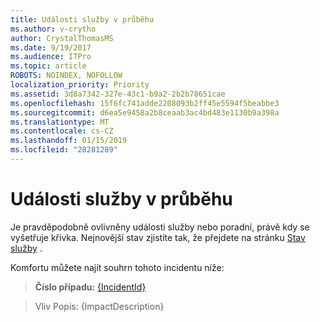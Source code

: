 ```yaml
---
title: Události služby v průběhu
ms.author: v-crytho
author: CrystalThomasMS
ms.date: 9/19/2017
ms.audience: ITPro
ms.topic: article
ROBOTS: NOINDEX, NOFOLLOW
localization_priority: Priority
ms.assetid: 3d8a7342-327e-43c1-b9a2-2b2b78651cae
ms.openlocfilehash: 15f6fc741adde2208093b2ff45e5594f5beabbe3
ms.sourcegitcommit: d6ea5e9458a2b8ceaab3ac4bd483e1130b9a398a
ms.translationtype: MT
ms.contentlocale: cs-CZ
ms.lasthandoff: 01/15/2019
ms.locfileid: "28281289"
---
```

# <a name="service-incident-in-progress"></a>Události služby v průběhu

Je pravděpodobně ovlivněny události služby nebo poradní, právě kdy se vyšetřuje křivka. Nejnovější stav zjistíte tak, že přejdete na stránku [Stav služby](https://support.office.com/article/https://portal.office.com/adminportal/home.aspx#/servicehealth) . 
  
Komfortu můžete najít souhrn tohoto incidentu níže:
  
> **Číslo případu:** [{IncidentId}](https://support.office.com/article/https://portal.office.com/adminportal/home.aspx#/servicehealth)
    
> Vliv Popis: {ImpactDescription}
    

